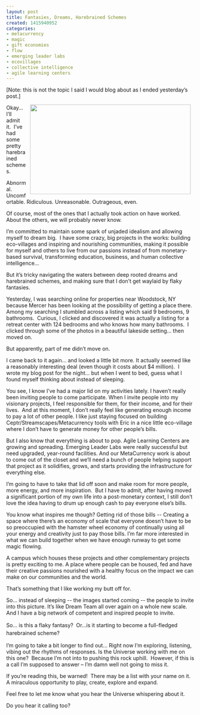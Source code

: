 ```yaml
---
layout: post
title: Fantasies, Dreams, Harebrained Schemes
created: 1415940952
categories:
- metacurrency
- magic
- gift economies
- flow
- emerging leader labs
- ecovillages
- collective intelligence
- agile learning centers
---
```

<p>[Note: this is not the topic I said I would blog about as I ended yesterday’s post.]</p><p><img alt="" src="/sites/artbrock.com/files/images/apple-spaceship-campus.jpg" style="width: 430px; height: 240px; margin-left: 10px; margin-right: 10px; float: right;">Okay… I’ll admit it.&nbsp; I’ve had some pretty harebrained schemes.&nbsp;</p><p>Abnormal. Uncomfortable. Ridiculous. Unreasonable. Outrageous, even.</p><p>Of course, most of the ones that I actually took action on have worked.&nbsp; About the others, we will probably never know.</p><p>I’m committed to maintain some spark of unjaded idealism and allowing myself to dream big.&nbsp; I have some crazy, big projects in the works: building eco-villages and inspiring and nourishing communities, making it possible for myself and others to live from our passions instead of from monetary-based survival, transforming education, business, and human collective intelligence...</p><p>But it’s tricky navigating the waters between deep rooted dreams and harebrained schemes, and making sure that I don’t get waylaid by flaky fantasies.</p><p><!--break--></p><p>Yesterday, I was searching online for properties near Woodstock, NY because Mercer has been looking at the possibility of getting a place there. Among my searching I stumbled across a listing which said 9 bedrooms, 9 bathrooms.&nbsp; Curious, I clicked and discovered it was actually a listing for a retreat center with 124 bedrooms and who knows how many bathrooms.&nbsp; I clicked through some of the photos in a beautiful lakeside setting… then moved on.</p><p>But apparently, part of me didn’t move on.</p><p>I came back to it again… and looked a little bit more. It actually seemed like a reasonably interesting deal (even though it costs about $4 million). &nbsp;I wrote my blog post for the night… but when I went to bed, guess what I found myself thinking about instead of sleeping.</p><p>You see, I know I’ve had a major lid on my activities lately. I haven’t really been inviting people to come participate. When I invite people into my visionary projects, I feel responsible for them, for their income, and for their lives.&nbsp; And at this moment, I don’t really feel like generating enough income to pay a lot of other people. I like just staying focused on building Ceptr/Streamscapes/Metacurrency tools with Eric in a nice little eco-village where I don’t have to generate money for other people’s bills.</p><p>But I also know that everything is about to pop. Agile Learning Centers are growing and spreading. Emerging Leader Labs were really successful but need upgraded, year-round facilities. And our MetaCurrency work is about to come out of the closet and we’ll need a bunch of people helping support that project as it solidifies, grows, and starts providing the infrastructure for everything else.</p><p>I’m going to have to take that lid off soon and make room for more people, more energy, and more inspiration.&nbsp; But I have to admit, after having moved a significant portion of my own life into a post-monetary context, I still don’t love the idea having to drum up enough cash to pay everyone else’s bills.&nbsp;</p><p>You know what inspires me though? Getting rid of those bills -- Creating a space where there’s an economy of scale that everyone doesn’t have to be so preoccupied with the hamster wheel economy of continually using all your energy and creativity just to pay those bills. I’m far more interested in what we can build together when we have enough runway to get some magic flowing.</p><p>A campus which houses these projects and other complementary projects is pretty exciting to me. A place where people can be housed, fed and have their creative passions nourished with a healthy focus on the impact we can make on our communities and the world.</p><p>That’s something that I like working my butt off for.</p><p>So… instead of sleeping -- the images started coming -- the people to invite into this picture. It’s like Dream Team all over again on a whole new scale. And I have a big network of competent and inspired people to invite.</p><p>So… is this a flaky fantasy? &nbsp;<span style="line-height: 1.5;">Or…is it starting to become a full-fledged harebrained scheme?</span></p><p>I’m going to take a bit longer to find out… Right now I’m exploring, listening, vibing out the rhythms of responses. Is the Universe working with me on this one?&nbsp; Because I’m not into to pushing this rock uphill.&nbsp; However, if this is a call I’m supposed to answer – I’m damn well not going to miss it.</p><p>If you’re reading this, be warned!&nbsp; There may be a list with your name on it.&nbsp; A miraculous opportunity to play, create, explore and expand.</p><p>Feel free to let me know what you hear the Universe whispering about it.</p><p>Do you hear it calling too?&nbsp;</p>
